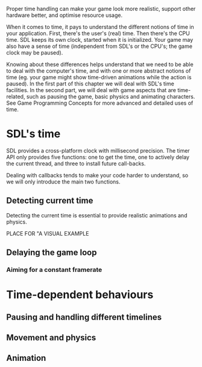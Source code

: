 Proper time handling can make your game look more realistic, 
support other hardware better, and optimise resource usage.

When it comes to time, it pays to understand the different notions of time in
your application. First, there's the user's (real) time. Then there's the CPU
time. SDL keeps its own clock, started when it is initialized. Your game may
also have a sense of time (independent from SDL's or the CPU's; the game clock
may be paused).

Knowing about these differences helps understand that we need to be able to
deal with the computer's time, and with one or more abstract notions of time
(eg. your game might show time-driven animations while the action is paused).
In the first part of this chapter we will deal with SDL's time facilities. In
the second part, we will deal with game aspects that are time-related, such as
pausing the game, basic physics and animating characters. See Game Programming
Concepts for more advanced and detailed uses of time.

# SDL's time

SDL provides a cross-platform clock with millisecond precision.  The timer API
only provides five functions: one to get the time, one to actively delay the
current thread, and three to install future call-backs.

Dealing with callbacks tends to make your code harder to understand, so we will
only introduce the main two functions.

## Detecting current time

Detecting the current time is essential to provide realistic animations and
physics.

PLACE FOR "A VISUAL EXAMPLE

## Delaying the game loop

### Aiming for a constant framerate

# Time-dependent behaviours

## Pausing and handling different timelines

## Movement and physics

## Animation

